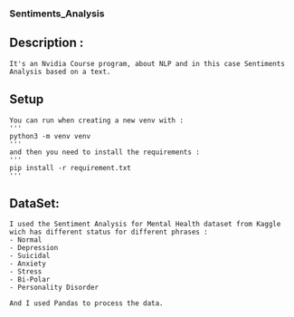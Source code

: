 ### Sentiments_Analysis

## Description :

    It's an Nvidia Course program, about NLP and in this case Sentiments Analysis based on a text.

## Setup

    You can run when creating a new venv with : 
    '''
    python3 -m venv venv
    '''
    and then you need to install the requirements : 
    '''
    pip install -r requirement.txt
    '''

## DataSet:

    I used the Sentiment Analysis for Mental Health dataset from Kaggle wich has different status for different phrases : 
    - Normal
    - Depression
    - Suicidal
    - Anxiety
    - Stress
    - Bi-Polar
    - Personality Disorder

    And I used Pandas to process the data.


